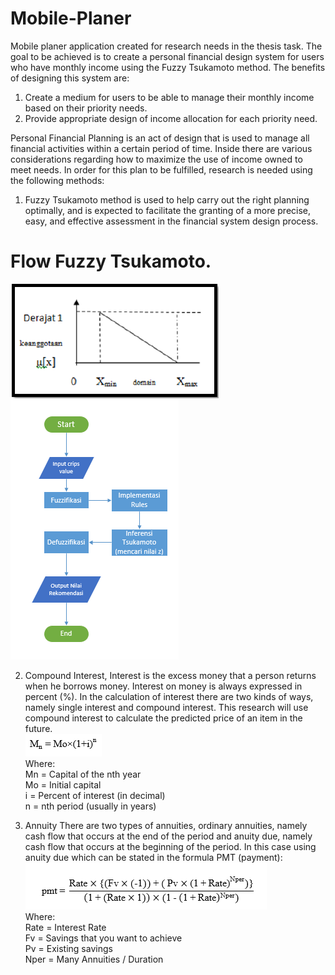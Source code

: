 # Mobile-Planer
Mobile planer application created for research needs in the thesis task. The goal to be achieved is to create a personal financial design system for users who have monthly income using the Fuzzy Tsukamoto method.
The benefits of designing this system are:
1. Create a medium for users to be able to manage their monthly income based on their priority needs.
2. Provide appropriate design of income allocation for each priority need.

Personal Financial Planning is an act of design that is used to manage all financial activities within a certain period of time. Inside there are various considerations regarding how to maximize the use of income owned to meet needs.
In order for this plan to be fulfilled, research is needed using the following methods:

1. Fuzzy Tsukamoto method is used to help carry out the right planning optimally, and is expected to facilitate the granting of a more precise, easy, and effective assessment in the financial system design process. 

# Flow Fuzzy Tsukamoto. 

![alt text](https://github.com/supra-yogi/mobile-planer/blob/master/Linear%20Fuzzy.png)
![alt text](https://github.com/supra-yogi/mobile-planer/blob/master/Flowchart.PNG)

2. Compound Interest, Interest is the excess money that a person returns when he borrows money. Interest on money is always expressed in percent (%). In the calculation of interest there are two kinds of ways, namely single interest and compound interest. This research will use compound interest to calculate the predicted price of an item in the future. <br>
![alt text](https://github.com/supra-yogi/mobile-planer/blob/master/Compound%20Interest.PNG) <br>
Where: <br>
Mn = Capital of the nth year <br>
Mo = Initial capital <br>
i = Percent of interest (in decimal) <br>
n = nth period (usually in years) <br>

3. Annuity
There are two types of annuities, ordinary annuities, namely cash flow that occurs at the end of the period and anuity due, namely cash flow that occurs at the beginning of the period. In this case using anuity due which can be stated in the formula PMT (payment): <br>
![alt text](https://github.com/supra-yogi/mobile-planer/blob/master/Annuity.PNG) <br>
Where: <br>
Rate = Interest Rate <br>
Fv = Savings that you want to achieve <br>
Pv = Existing savings <br>
Nper = Many Annuities / Duration <br>
